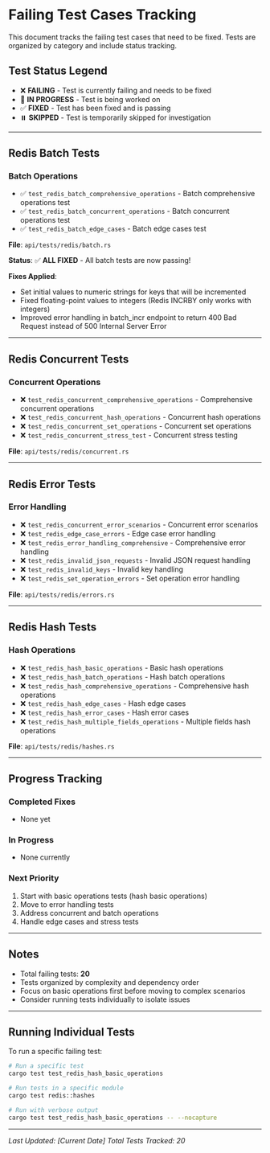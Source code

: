 # Failing Test Cases Tracking

This document tracks the failing test cases that need to be fixed. Tests are organized by category and include status tracking.

## Test Status Legend

- ❌ **FAILING** - Test is currently failing and needs to be fixed
- 🔄 **IN PROGRESS** - Test is being worked on
- ✅ **FIXED** - Test has been fixed and is passing
- ⏸️ **SKIPPED** - Test is temporarily skipped for investigation

---

## Redis Batch Tests

### Batch Operations

- ✅ `test_redis_batch_comprehensive_operations` - Batch comprehensive operations test
- ✅ `test_redis_batch_concurrent_operations` - Batch concurrent operations test
- ✅ `test_redis_batch_edge_cases` - Batch edge cases test

**File**: `api/tests/redis/batch.rs`

**Status**: ✅ **ALL FIXED** - All batch tests are now passing!

**Fixes Applied**:

- Set initial values to numeric strings for keys that will be incremented
- Fixed floating-point values to integers (Redis INCRBY only works with integers)
- Improved error handling in batch_incr endpoint to return 400 Bad Request instead of 500 Internal Server Error

---

## Redis Concurrent Tests

### Concurrent Operations

- ❌ `test_redis_concurrent_comprehensive_operations` - Comprehensive concurrent operations
- ❌ `test_redis_concurrent_hash_operations` - Concurrent hash operations
- ❌ `test_redis_concurrent_set_operations` - Concurrent set operations
- ❌ `test_redis_concurrent_stress_test` - Concurrent stress testing

**File**: `api/tests/redis/concurrent.rs`

---

## Redis Error Tests

### Error Handling

- ❌ `test_redis_concurrent_error_scenarios` - Concurrent error scenarios
- ❌ `test_redis_edge_case_errors` - Edge case error handling
- ❌ `test_redis_error_handling_comprehensive` - Comprehensive error handling
- ❌ `test_redis_invalid_json_requests` - Invalid JSON request handling
- ❌ `test_redis_invalid_keys` - Invalid key handling
- ❌ `test_redis_set_operation_errors` - Set operation error handling

**File**: `api/tests/redis/errors.rs`

---

## Redis Hash Tests

### Hash Operations

- ❌ `test_redis_hash_basic_operations` - Basic hash operations
- ❌ `test_redis_hash_batch_operations` - Hash batch operations
- ❌ `test_redis_hash_comprehensive_operations` - Comprehensive hash operations
- ❌ `test_redis_hash_edge_cases` - Hash edge cases
- ❌ `test_redis_hash_error_cases` - Hash error cases
- ❌ `test_redis_hash_multiple_fields_operations` - Multiple fields hash operations

**File**: `api/tests/redis/hashes.rs`

---

## Progress Tracking

### Completed Fixes

- None yet

### In Progress

- None currently

### Next Priority

1. Start with basic operations tests (hash basic operations)
2. Move to error handling tests
3. Address concurrent and batch operations
4. Handle edge cases and stress tests

---

## Notes

- Total failing tests: **20**
- Tests organized by complexity and dependency order
- Focus on basic operations first before moving to complex scenarios
- Consider running tests individually to isolate issues

---

## Running Individual Tests

To run a specific failing test:

```bash
# Run a specific test
cargo test test_redis_hash_basic_operations

# Run tests in a specific module
cargo test redis::hashes

# Run with verbose output
cargo test test_redis_hash_basic_operations -- --nocapture
```

---

_Last Updated: [Current Date]_
_Total Tests Tracked: 20_

